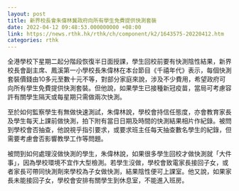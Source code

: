```yaml
---
layout: post
title: 新界校長會朱偉林冀政府向所有學生免費提供快測套裝
date: 2022-04-12 09:48:53.000000000 +08:00
link: https://news.rthk.hk/rthk/ch/component/k2/1643575-20220412.htm
categories: rthk
---
```


全港學校下星期二起分階段恢復半日面授課，學生回校前要有快測陰性結果，新界校長會副主席、鳳溪第一小學校長朱偉林在本台節目《千禧年代》表示，每個快測套裝價錢由10多元至數十元不等，對部分家庭來說，涉及不少費用，希望政府可向所有學生免費提供快測套裝。但他說，如果學生已接種新冠疫苗，當局可考慮容許有關學生隔天或每星期只需做兩次快測。

至於如何監察學生有無做快速測試，朱偉林說，學校會持信任態度，亦會教育家長及學生每天上課前做快測，拍下附有當日日期及時間的快測結果相片作紀錄。被問到學校會否抽查，他說視乎指引要求，或要求班主任每天抽查數名學生的紀錄，但需要考慮會否影響教學工作等問題。

被問到如何處理沒做快測的學生，朱偉林說，如果很多學生回校才做快測就「大件事」，因為學校環境不宜作大型檢測。若學生沒做，學校會致電家長接回子女，或者家長可帶同快測劑來學校為子女做快測，結果陰性便可上課室。他又說，如果家長未能接回子女，學校會安排有關學生到休息室，不能進入班房。
